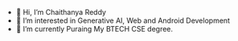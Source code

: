 - 👋 Hi, I’m Chaithanya Reddy
- 👀 I’m interested in Generative AI, Web and Android Development
- 🌱 I’m currently Puraing My BTECH CSE degree.

<!---
falcon-14/falcon-14 is a ✨ special ✨ repository because its `README.md` (this file) appears on your GitHub profile.
You can click the Preview link to take a look at your changes.
--->
